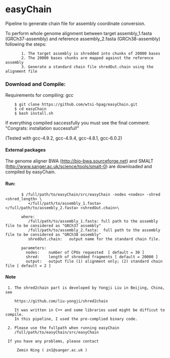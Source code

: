 # easyChain 
Pipeline to generate chain file for assembly coordinate conversion.

To perform whole genome alignment between target assembly_1.fasta (GRCh37-assembly) and reference assembly_2.fasta (GRCh38-assembly) following the steps:

           1. The target assembly is shredded into chunks of 20000 bases 
           2. The 20000 bases chunks are mapped against the reference assembly
           3. Generate a standard chain file shredOut.chain using the alignment file 
      
### Download and Compile:
Requirements for compiling: gcc

		$ git clone https://github.com/wtsi-hpag/easyChain.git
		$ cd easyChain 
		$ bash install.sh
		
If everything compiled saccessfully you must see the final comment: 
		"Congrats: installation successful!"		

(Tested with gcc-4.9.2, gcc-4.9.4, gcc-4.8.1, gcc-6.0.2) 

#### External packages
The genome aligner BWA (http://bio-bwa.sourceforge.net) and SMALT (http://www.sanger.ac.uk/science/tools/smalt-0) are downloaded and compiled by easyChain.

#### Run:

           $ /full/path/to/easyChain/src/easyChain -nodes <nodes> -shred <shred_length> \
	   	      </full/path/to/assembly_1.fasta> </full/path/to/assembly_2.fasta> <shredOut.chain>\ 
           
           where:
	          /full/path/to/assembly_1.fasta: full path to the assembly file to be considered as "GRCh37 assembly"
	     	  /full/path/to/assembly_2.fasta:  full path to the assembly file to be considered as "GRCh38 assembly"
	     	  shredOut.chain:   output name for the standard chain file. 
	     
	       parameters:
             nodes:    number of CPUs requested  [ default = 30 ]
             shred:    length of shredded fragments [ default = 20000 ]
             output:   output file (1) alignment only; (2) standard chain file [ default = 2 ]
             
#### Note
     1. The shred2chain part is developed by Yongji Liu in Beijing, China, see

        https://github.com/liu-yongji/shred2chain

        It was written in C++ and some libraries used might be difficut to compile. 
        In this pipeline, I used the pre-complied binary code. 

     2. Please use the fullpath when running easyChain
        /full/path/to/easyChain/src/easyChain

     If you have any problems, please contact
 
         Zemin Ning ( zn1@sanger.ac.uk )  
